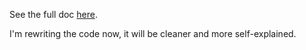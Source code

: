 See the full doc [here](https://neozhaoliang.github.io/polytopes/).


I'm rewriting the code now, it will be cleaner and more self-explained.
